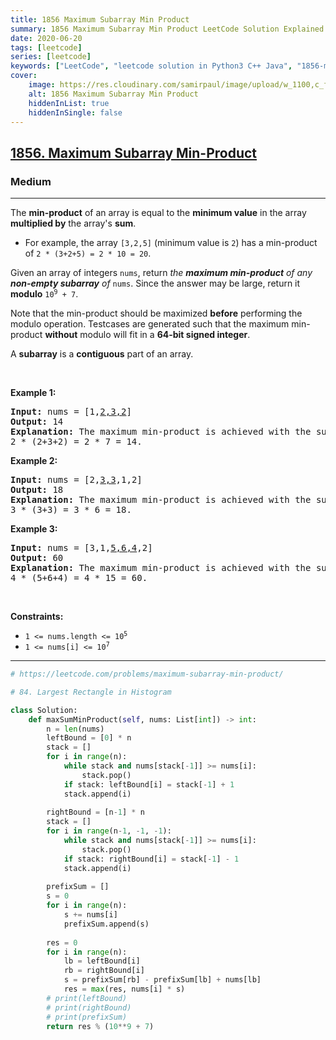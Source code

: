 ```yaml
---
title: 1856 Maximum Subarray Min Product
summary: 1856 Maximum Subarray Min Product LeetCode Solution Explained
date: 2020-06-20
tags: [leetcode]
series: [leetcode]
keywords: ["LeetCode", "leetcode solution in Python3 C++ Java", "1856-maximum-subarray-min-product LeetCode Solution Explained"]
cover:
    image: https://res.cloudinary.com/samirpaul/image/upload/w_1100,c_fit,co_rgb:FFFFFF,l_text:Arial_75_bold:1856 Maximum Subarray Min Product - Solution Explained/problem-solving.webp
    alt: 1856 Maximum Subarray Min Product
    hiddenInList: true
    hiddenInSingle: false
---
```



<h2><a href="https://leetcode.com/problems/maximum-subarray-min-product/">1856. Maximum Subarray Min-Product</a></h2><h3>Medium</h3><hr><div><p>The <strong>min-product</strong> of an array is equal to the <strong>minimum value</strong> in the array <strong>multiplied by</strong> the array's <strong>sum</strong>.</p>

<ul>
	<li>For example, the array <code>[3,2,5]</code> (minimum value is <code>2</code>) has a min-product of <code>2 * (3+2+5) = 2 * 10 = 20</code>.</li>
</ul>

<p>Given an array of integers <code>nums</code>, return <em>the <strong>maximum min-product</strong> of any <strong>non-empty subarray</strong> of </em><code>nums</code>. Since the answer may be large, return it <strong>modulo</strong> <code>10<sup>9</sup> + 7</code>.</p>

<p>Note that the min-product should be maximized <strong>before</strong> performing the modulo operation. Testcases are generated such that the maximum min-product <strong>without</strong> modulo will fit in a <strong>64-bit signed integer</strong>.</p>

<p>A <strong>subarray</strong> is a <strong>contiguous</strong> part of an array.</p>

<p>&nbsp;</p>
<p><strong class="example">Example 1:</strong></p>

<pre><strong>Input:</strong> nums = [1,<u>2,3,2</u>]
<strong>Output:</strong> 14
<strong>Explanation:</strong> The maximum min-product is achieved with the subarray [2,3,2] (minimum value is 2).
2 * (2+3+2) = 2 * 7 = 14.
</pre>

<p><strong class="example">Example 2:</strong></p>

<pre><strong>Input:</strong> nums = [2,<u>3,3</u>,1,2]
<strong>Output:</strong> 18
<strong>Explanation:</strong> The maximum min-product is achieved with the subarray [3,3] (minimum value is 3).
3 * (3+3) = 3 * 6 = 18.
</pre>

<p><strong class="example">Example 3:</strong></p>

<pre><strong>Input:</strong> nums = [3,1,<u>5,6,4</u>,2]
<strong>Output:</strong> 60
<strong>Explanation:</strong> The maximum min-product is achieved with the subarray [5,6,4] (minimum value is 4).
4 * (5+6+4) = 4 * 15 = 60.
</pre>

<p>&nbsp;</p>
<p><strong>Constraints:</strong></p>

<ul>
	<li><code>1 &lt;= nums.length &lt;= 10<sup>5</sup></code></li>
	<li><code>1 &lt;= nums[i] &lt;= 10<sup>7</sup></code></li>
</ul>
</div>

---




```python
# https://leetcode.com/problems/maximum-subarray-min-product/

# 84. Largest Rectangle in Histogram

class Solution:
    def maxSumMinProduct(self, nums: List[int]) -> int:
        n = len(nums)
        leftBound = [0] * n
        stack = []
        for i in range(n):
            while stack and nums[stack[-1]] >= nums[i]:
                stack.pop()
            if stack: leftBound[i] = stack[-1] + 1
            stack.append(i)
        
        rightBound = [n-1] * n
        stack = []
        for i in range(n-1, -1, -1):
            while stack and nums[stack[-1]] >= nums[i]:
                stack.pop()
            if stack: rightBound[i] = stack[-1] - 1
            stack.append(i)
        
        prefixSum = []
        s = 0
        for i in range(n):
            s += nums[i]
            prefixSum.append(s)
        
        res = 0
        for i in range(n):
            lb = leftBound[i]
            rb = rightBound[i]
            s = prefixSum[rb] - prefixSum[lb] + nums[lb]
            res = max(res, nums[i] * s)
        # print(leftBound)
        # print(rightBound)
        # print(prefixSum)
        return res % (10**9 + 7)
            
```
